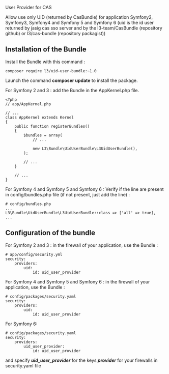 User Provider for CAS

Allow use only UID (returned by CasBundle) for application Symfony2, Symfony3, Symfony4 and Symfony 5 and Symfony 6
(uid is the id user returned by jasig cas sso server and by the l3-team/CasBundle (repository github) or l3/cas-bundle (repository packagist))

Installation of the Bundle
---
Install the Bundle with this command :
```
composer require l3/uid-user-bundle:~1.0
```
Launch the command **composer update** to install the package.

For Symfony 2 and 3 : add the Bundle in the AppKernel.php file.
```
<?php
// app/AppKernel.php

// ...
class AppKernel extends Kernel
{
    public function registerBundles()
    {
        $bundles = array(
            // ...

            new L3\Bundle\UidUserBundle\L3UidUserBundle(),
        );

        // ...
    }

    // ...
}
```

For Symfony 4 and Symfony 5 and Symfony 6 :
Verify if the line are present in config/bundles.php file (if not present, just add the line) :
```
# config/bundles.php
...
L3\Bundle\UidUserBundle\L3UidUserBundle::class => ['all' => true],
...
```

Configuration of the bundle
---

For Symfony 2 and 3 : in the firewall of your application, use the Bundle :
```
# app/config/security.yml
security:
    providers:
        uid:
            id: uid_user_provider
```

For Symfony 4 and Symfony 5 and Symfony 6 : in the firewall of your application, use the Bundle :
```
# config/packages/security.yaml
security:
    providers:
        uid:
            id: uid_user_provider
```

For Symfony 6:
```
# config/packages/security.yaml
security:
    providers:
        uid_user_provider:
            id: uid_user_provider
```

and specify ***uid_user_provider*** for the keys ***provider*** for your firewalls in security.yaml file
